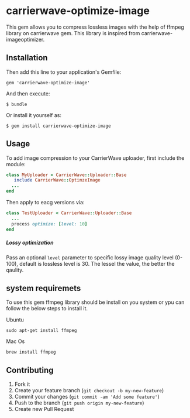 # carrierwave-optimize-image

This gem allows you to compress lossless images with the help of ffmpeg library on carrierwave gem.
This library is inspired from carrierwave-imageoptimizer.


## Installation

Then add this line to your application's Gemfile:

    gem 'carrierwave-optimize-image'

And then execute:

    $ bundle

Or install it yourself as:

    $ gem install carrierwave-optimize-image



## Usage

To add image compression to your CarrierWave uploader, first include the module:

```ruby
class MyUploader < CarrierWave::Uploader::Base
   include CarrierWave::OptimzeImage
  ...
end
```

Then apply to eacg versions via:

```ruby
class TestUploader < CarrierWave::Uploader::Base
  ...
  process optimize: [level: 10]
end
```

##### Lossy optimization

Pass an optional `level` parameter to specific lossy image quality level (0-100), default is lossless level is 30.
The lessel the value, the better the qaulity.
 
## system requiremets

To use this gem ffmpeg library should be install on you system or ypu can follow the below steps to install it.

Ubuntu
```
sudo apt-get install ffmpeg
```
Mac Os

```
brew install ffmpeg 
```


## Contributing

1. Fork it
2. Create your feature branch (`git checkout -b my-new-feature`)
3. Commit your changes (`git commit -am 'Add some feature'`)
4. Push to the branch (`git push origin my-new-feature`)
5. Create new Pull Request
